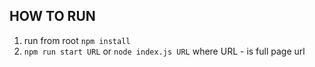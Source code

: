 ## HOW TO RUN

1. run from root `npm install`
2. `npm run start URL` or `node index.js URL` where URL - is full page url
